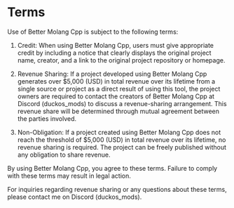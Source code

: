 
# Terms

  

Use of Better Molang Cpp is subject to the following terms:

  

  

1. Credit:
	When using Better Molang Cpp, users must give appropriate credit by including a notice 
	that clearly displays the original project name, creator, and a link to the original project 
	repository or homepage.
	

  

2. Revenue Sharing:
    If a project developed using Better Molang Cpp generates over $5,000 (USD) in total revenue
    over its lifetime from a single source or project as a direct result of using this tool, the project 
    owners are required to contact the creators of Better Molang Cpp at Discord (duckos_mods) 
    to discuss a revenue-sharing arrangement. This revenue share will be determined through 
    mutual agreement between the parties involved.
 

  

  

3. Non-Obligation:
	If a project created using Better Molang Cpp does not reach the threshold of $5,000 (USD)
	in total revenue over its lifetime, no revenue sharing is required. The project can be 
	freely published without any obligation to share revenue.

  

  

By using Better Molang Cpp, you agree to these terms. Failure to comply with these terms may result in legal action.

  

  

For inquiries regarding revenue sharing or any questions about these terms, please contact me on Discord (duckos_mods).